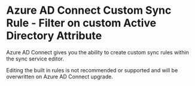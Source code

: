 # Azure AD Connect Custom Sync Rule - Filter on custom Active Directory Attribute

Azure AD Connect gives you the ability to create custom sync rules within the sync service editor.

Editing the built in rules is not recommended or supported and will be overwritten on Azure AD Connect upgrade.
